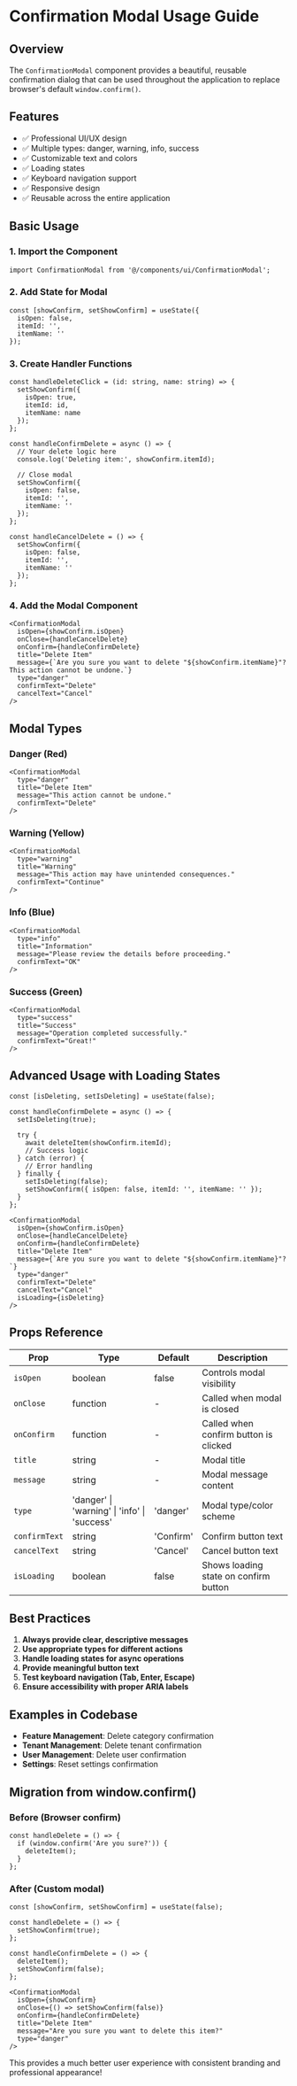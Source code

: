 # Confirmation Modal Usage Guide

## Overview
The `ConfirmationModal` component provides a beautiful, reusable confirmation dialog that can be used throughout the application to replace browser's default `window.confirm()`.

## Features
- ✅ Professional UI/UX design
- ✅ Multiple types: danger, warning, info, success
- ✅ Customizable text and colors
- ✅ Loading states
- ✅ Keyboard navigation support
- ✅ Responsive design
- ✅ Reusable across the entire application

## Basic Usage

### 1. Import the Component
```tsx
import ConfirmationModal from '@/components/ui/ConfirmationModal';
```

### 2. Add State for Modal
```tsx
const [showConfirm, setShowConfirm] = useState({
  isOpen: false,
  itemId: '',
  itemName: ''
});
```

### 3. Create Handler Functions
```tsx
const handleDeleteClick = (id: string, name: string) => {
  setShowConfirm({
    isOpen: true,
    itemId: id,
    itemName: name
  });
};

const handleConfirmDelete = async () => {
  // Your delete logic here
  console.log('Deleting item:', showConfirm.itemId);
  
  // Close modal
  setShowConfirm({
    isOpen: false,
    itemId: '',
    itemName: ''
  });
};

const handleCancelDelete = () => {
  setShowConfirm({
    isOpen: false,
    itemId: '',
    itemName: ''
  });
};
```

### 4. Add the Modal Component
```tsx
<ConfirmationModal
  isOpen={showConfirm.isOpen}
  onClose={handleCancelDelete}
  onConfirm={handleConfirmDelete}
  title="Delete Item"
  message={`Are you sure you want to delete "${showConfirm.itemName}"? This action cannot be undone.`}
  type="danger"
  confirmText="Delete"
  cancelText="Cancel"
/>
```

## Modal Types

### Danger (Red)
```tsx
<ConfirmationModal
  type="danger"
  title="Delete Item"
  message="This action cannot be undone."
  confirmText="Delete"
/>
```

### Warning (Yellow)
```tsx
<ConfirmationModal
  type="warning"
  title="Warning"
  message="This action may have unintended consequences."
  confirmText="Continue"
/>
```

### Info (Blue)
```tsx
<ConfirmationModal
  type="info"
  title="Information"
  message="Please review the details before proceeding."
  confirmText="OK"
/>
```

### Success (Green)
```tsx
<ConfirmationModal
  type="success"
  title="Success"
  message="Operation completed successfully."
  confirmText="Great!"
/>
```

## Advanced Usage with Loading States

```tsx
const [isDeleting, setIsDeleting] = useState(false);

const handleConfirmDelete = async () => {
  setIsDeleting(true);
  
  try {
    await deleteItem(showConfirm.itemId);
    // Success logic
  } catch (error) {
    // Error handling
  } finally {
    setIsDeleting(false);
    setShowConfirm({ isOpen: false, itemId: '', itemName: '' });
  }
};

<ConfirmationModal
  isOpen={showConfirm.isOpen}
  onClose={handleCancelDelete}
  onConfirm={handleConfirmDelete}
  title="Delete Item"
  message={`Are you sure you want to delete "${showConfirm.itemName}"?`}
  type="danger"
  confirmText="Delete"
  cancelText="Cancel"
  isLoading={isDeleting}
/>
```

## Props Reference

| Prop | Type | Default | Description |
|------|------|---------|-------------|
| `isOpen` | boolean | false | Controls modal visibility |
| `onClose` | function | - | Called when modal is closed |
| `onConfirm` | function | - | Called when confirm button is clicked |
| `title` | string | - | Modal title |
| `message` | string | - | Modal message content |
| `type` | 'danger' \| 'warning' \| 'info' \| 'success' | 'danger' | Modal type/color scheme |
| `confirmText` | string | 'Confirm' | Confirm button text |
| `cancelText` | string | 'Cancel' | Cancel button text |
| `isLoading` | boolean | false | Shows loading state on confirm button |

## Best Practices

1. **Always provide clear, descriptive messages**
2. **Use appropriate types for different actions**
3. **Handle loading states for async operations**
4. **Provide meaningful button text**
5. **Test keyboard navigation (Tab, Enter, Escape)**
6. **Ensure accessibility with proper ARIA labels**

## Examples in Codebase

- **Feature Management**: Delete category confirmation
- **Tenant Management**: Delete tenant confirmation
- **User Management**: Delete user confirmation
- **Settings**: Reset settings confirmation

## Migration from window.confirm()

### Before (Browser confirm)
```tsx
const handleDelete = () => {
  if (window.confirm('Are you sure?')) {
    deleteItem();
  }
};
```

### After (Custom modal)
```tsx
const [showConfirm, setShowConfirm] = useState(false);

const handleDelete = () => {
  setShowConfirm(true);
};

const handleConfirmDelete = () => {
  deleteItem();
  setShowConfirm(false);
};

<ConfirmationModal
  isOpen={showConfirm}
  onClose={() => setShowConfirm(false)}
  onConfirm={handleConfirmDelete}
  title="Delete Item"
  message="Are you sure you want to delete this item?"
  type="danger"
/>
```

This provides a much better user experience with consistent branding and professional appearance!


